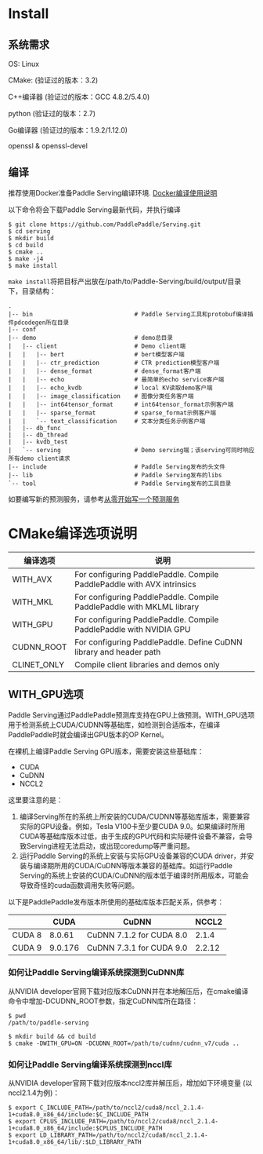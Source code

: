 # Install

## 系统需求

OS: Linux

CMake: (验证过的版本：3.2)

C++编译器 (验证过的版本：GCC 4.8.2/5.4.0)

python (验证过的版本：2.7)

Go编译器 (验证过的版本：1.9.2/1.12.0)

openssl & openssl-devel

## 编译

推荐使用Docker准备Paddle Serving编译环境. [Docker编译使用说明](./DOCKER.md)

以下命令将会下载Paddle Serving最新代码，并执行编译

```shell
$ git clone https://github.com/PaddlePaddle/Serving.git
$ cd serving
$ mkdir build
$ cd build
$ cmake ..
$ make -j4
$ make install
```

`make install`将把目标产出放在/path/to/Paddle-Serving/build/output/目录下，目录结构：

```
.
|-- bin                             # Paddle Serving工具和protobuf编译插件pdcodegen所在目录
|-- conf
|-- demo                            # demo总目录
|   |-- client                      # Demo client端
|   |   |-- bert                    # bert模型客户端
|   |   |-- ctr_prediction          # CTR prediction模型客户端
|   |   |-- dense_format            # dense_format客户端
|   |   |-- echo                    # 最简单的echo service客户端
|   |   |-- echo_kvdb               # local KV读取demo客户端
|   |   |-- image_classification    # 图像分类任务客户端
|   |   |-- int64tensor_format      # int64tensor_format示例客户端
|   |   |-- sparse_format           # sparse_format示例客户端
|   |   `-- text_classification     # 文本分类任务示例客户端
|   |-- db_func
|   |-- db_thread
|   |-- kvdb_test
|   `-- serving                     # Demo serving端；该serving可同时响应所有demo client请求
|-- include                         # Paddle Serving发布的头文件
|-- lib                             # Paddle Serving发布的libs
`-- tool                            # Paddle Serving发布的工具目录

```

如要编写新的预测服务，请参考[从零开始写一个预测服务](CREATING.md)

# CMake编译选项说明

| 编译选项 | 说明 |
|----------|------|
| WITH_AVX | For configuring PaddlePaddle. Compile PaddlePaddle with AVX intrinsics |
| WITH_MKL | For configuring PaddlePaddle. Compile PaddlePaddle with MKLML library |
| WITH_GPU | For configuring PaddlePaddle. Compile PaddlePaddle with NVIDIA GPU |
| CUDNN_ROOT| For configuring PaddlePaddle. Define CuDNN library and header path |
| CLINET_ONLY | Compile client libraries and demos only |

## WITH_GPU选项

Paddle Serving通过PaddlePaddle预测库支持在GPU上做预测。WITH_GPU选项用于检测系统上CUDA/CUDNN等基础库，如检测到合适版本，在编译PaddlePaddle时就会编译出GPU版本的OP Kernel。

在裸机上编译Paddle Serving GPU版本，需要安装这些基础库：

- CUDA
- CuDNN
- NCCL2

这里要注意的是：
1) 编译Serving所在的系统上所安装的CUDA/CUDNN等基础库版本，需要兼容实际的GPU设备。例如，Tesla V100卡至少要CUDA 9.0。如果编译时所用CUDA等基础库版本过低，由于生成的GPU代码和实际硬件设备不兼容，会导致Serving进程无法启动，或出现coredump等严重问题。
2) 运行Paddle Serving的系统上安装与实际GPU设备兼容的CUDA driver，并安装与编译期所用的CUDA/CuDNN等版本兼容的基础库。如运行Paddle Serving的系统上安装的CUDA/CuDNN的版本低于编译时所用版本，可能会导致奇怪的cuda函数调用失败等问题。

以下是PaddlePaddle发布版本所使用的基础库版本匹配关系，供参考：

| | CUDA  | CuDNN | NCCL2 |
|-|-------|--------------------------|-------|
| CUDA 8 | 8.0.61 | CuDNN 7.1.2 for CUDA 8.0 | 2.1.4 |
| CUDA 9 | 9.0.176 | CuDNN 7.3.1 for CUDA 9.0| 2.2.12 |

### 如何让Paddle Serving编译系统探测到CuDNN库

从NVIDIA developer官网下载对应版本CuDNN并在本地解压后，在cmake编译命令中增加-DCUDNN_ROOT参数，指定CuDNN库所在路径：

```
$ pwd
/path/to/paddle-serving

$ mkdir build && cd build
$ cmake -DWITH_GPU=ON -DCUDNN_ROOT=/path/to/cudnn/cudnn_v7/cuda ..
```

### 如何让Paddle Serving编译系统探测到nccl库

从NVIDIA developer官网下载对应版本nccl2库并解压后，增加如下环境变量 (以nccl2.1.4为例)：

```
$ export C_INCLUDE_PATH=/path/to/nccl2/cuda8/nccl_2.1.4-1+cuda8.0_x86_64/include:$C_INCLUDE_PATH
$ export CPLUS_INCLUDE_PATH=/path/to/nccl2/cuda8/nccl_2.1.4-1+cuda8.0_x86_64/include:$CPLUS_INCLUDE_PATH
$ export LD_LIBRARY_PATH=/path/to/nccl2/cuda8/nccl_2.1.4-1+cuda8.0_x86_64/lib/:$LD_LIBRARY_PATH
```
